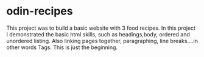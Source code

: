 # odin-recipes

This project was to build a basic website with 3 food recipes.
In this project I demonstrated the basic html skills, such as headings,body, ordered and unordered listing. Also linking pages together, paragraphing, line breaks....in other words Tags. This is just the beginning.
